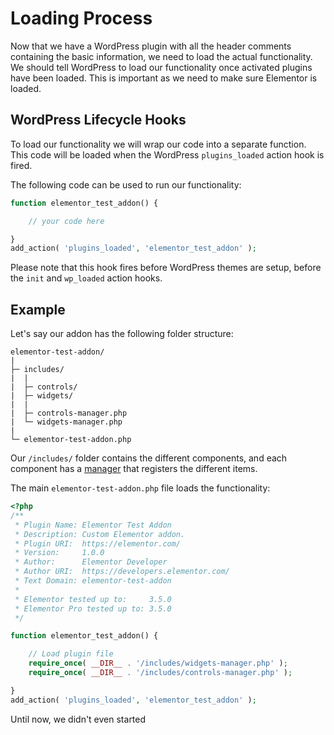 # Loading Process

<Badge type="tip" vertical="top" text="Elementor Core" /> <Badge type="warning" vertical="top" text="Basic" />

Now that we have a WordPress plugin with all the header comments containing the basic information, we need to load the actual functionality. We should tell WordPress to load our functionality once activated plugins have been loaded. This is important as we need to make sure Elementor is loaded.

## WordPress Lifecycle Hooks

To load our functionality we will wrap our code into a separate function. This code will be loaded when the WordPress `plugins_loaded` action hook is fired.

The following code can be used to run our functionality:

```php
function elementor_test_addon() {

	// your code here

}
add_action( 'plugins_loaded', 'elementor_test_addon' );
```

Please note that this hook fires before WordPress themes are setup, before the `init` and `wp_loaded` action hooks.

## Example

Let's say our addon has the following folder structure:

```
elementor-test-addon/
|
├─ includes/
|  |
|  ├─ controls/
|  ├─ widgets/
|  |
|  ├─ controls-manager.php
|  └─ widgets-manager.php
|
└─ elementor-test-addon.php
```

Our `/includes/` folder contains the different components, and each component has a [manager](./../managers/) that registers the different items.

The main `elementor-test-addon.php` file loads the functionality:

```php
<?php
/**
 * Plugin Name: Elementor Test Addon
 * Description: Custom Elementor addon.
 * Plugin URI:  https://elementor.com/
 * Version:     1.0.0
 * Author:      Elementor Developer
 * Author URI:  https://developers.elementor.com/
 * Text Domain: elementor-test-addon
 * 
 * Elementor tested up to:     3.5.0
 * Elementor Pro tested up to: 3.5.0
 */

function elementor_test_addon() {

	// Load plugin file
	require_once( __DIR__ . '/includes/widgets-manager.php' );
	require_once( __DIR__ . '/includes/controls-manager.php' );

}
add_action( 'plugins_loaded', 'elementor_test_addon' );
```

Until now, we didn't even started 